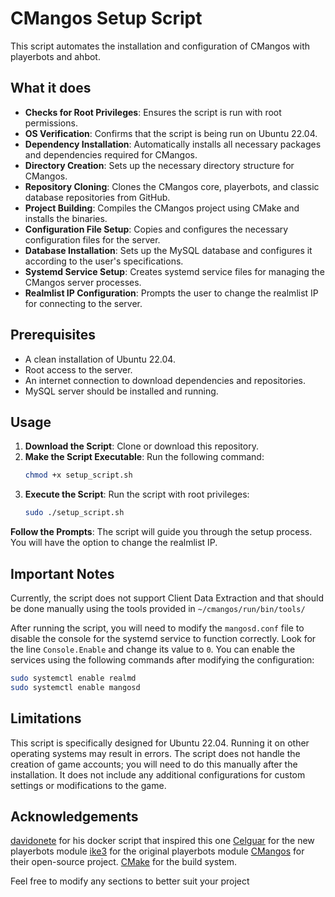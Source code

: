 # CMangos Setup Script

This script automates the installation and configuration of CMangos with playerbots and ahbot.

## What it does

- **Checks for Root Privileges**: Ensures the script is run with root permissions.
- **OS Verification**: Confirms that the script is being run on Ubuntu 22.04.
- **Dependency Installation**: Automatically installs all necessary packages and dependencies required for CMangos.
- **Directory Creation**: Sets up the necessary directory structure for CMangos.
- **Repository Cloning**: Clones the CMangos core, playerbots, and classic database repositories from GitHub.
- **Project Building**: Compiles the CMangos project using CMake and installs the binaries.
- **Configuration File Setup**: Copies and configures the necessary configuration files for the server.
- **Database Installation**: Sets up the MySQL database and configures it according to the user's specifications.
- **Systemd Service Setup**: Creates systemd service files for managing the CMangos server processes.
- **Realmlist IP Configuration**: Prompts the user to change the realmlist IP for connecting to the server.

## Prerequisites

- A clean installation of Ubuntu 22.04.
- Root access to the server.
- An internet connection to download dependencies and repositories.
- MySQL server should be installed and running.

## Usage

1. **Download the Script**: Clone or download this repository.
2. **Make the Script Executable**: Run the following command:
   ```bash
   chmod +x setup_script.sh
   ```
3. **Execute the Script**: Run the script with root privileges:
   ```bash
   sudo ./setup_script.sh
   ```
**Follow the Prompts**: The script will guide you through the setup process. You will have the option to change the realmlist IP.

## Important Notes
Currently, the script does not support Client Data Extraction and that should be done manually using the tools provided in `~/cmangos/run/bin/tools/`

After running the script, you will need to modify the `mangosd.conf` file to disable the console for the systemd service to function correctly. Look for the line `Console.Enable` and change its value to `0`.
You can enable the services using the following commands after modifying the configuration:
   ```bash
   sudo systemctl enable realmd
   sudo systemctl enable mangosd
   ```
## Limitations
This script is specifically designed for Ubuntu 22.04. Running it on other operating systems may result in errors.
The script does not handle the creation of game accounts; you will need to do this manually after the installation.
It does not include any additional configurations for custom settings or modifications to the game.

## Acknowledgements
[davidonete](https://github.com/davidonete) for his docker script that inspired this one
[Celguar](https://github.com/cmangos/playerbots) for the new playerbots module
[ike3](https://github.com/ike3) for the original playerbots module
[CMangos](https://github.com/cmangos) for their open-source project.
[CMake](https://cmake.org/) for the build system.

Feel free to modify any sections to better suit your project
